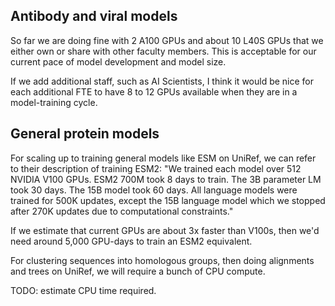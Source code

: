 ## Antibody and viral models

So far we are doing fine with 2 A100 GPUs and about 10 L40S GPUs that we either own or share with other faculty members. This is acceptable for our current pace of model development and model size.

If we add additional staff, such as AI Scientists, I think it would be nice for each additional FTE to have 8 to 12 GPUs available when they are in a model-training cycle.


## General protein models

For scaling up to training general models like ESM on UniRef, we can refer to their description of training ESM2: "We trained each model over 512 NVIDIA V100 GPUs. ESM2 700M took 8 days to train. The 3B parameter LM took 30 days. The 15B model took 60 days. All language models were trained for 500K updates, except the 15B language model which we stopped after 270K updates due to computational constraints." 

If we estimate that current GPUs are about 3x faster than V100s, then we'd need around 5,000 GPU-days to train an ESM2 equivalent.

For clustering sequences into homologous groups, then doing alignments and trees on UniRef, we will require a bunch of CPU compute.

TODO: estimate CPU time required.
